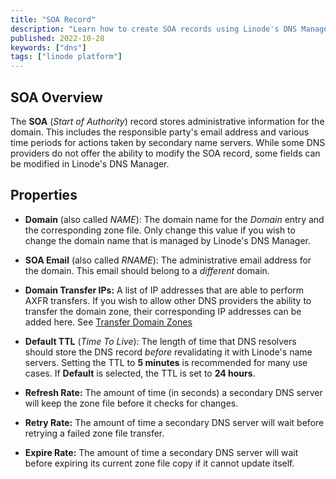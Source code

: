 ```yaml
---
title: "SOA Record"
description: "Learn how to create SOA records using Linode's DNS Manager"
published: 2022-10-28
keywords: ["dns"]
tags: ["linode platform"]
---
```


## SOA Overview

The **SOA** (*Start of Authority*) record stores administrative information for the domain. This includes the responsible party's email address and various time periods for actions taken by secondary name servers. While some DNS providers do not offer the ability to modify the SOA record, some fields can be modified in Linode's DNS Manager.

## Properties

- **Domain** (also called *NAME*): The domain name for the *Domain* entry and the corresponding zone file. Only change this value if you wish to change the domain name that is managed by Linode's DNS Manager.

- **SOA Email** (also called *RNAME*): The administrative email address for the domain. This email should belong to a *different* domain.

- **Domain Transfer IPs:** A list of IP addresses that are able to perform AXFR transfers. If you wish to allow other DNS providers the ability to transfer the domain zone, their corresponding IP addresses can be added here. See [Transfer Domain Zones](/docs/products/networking/dns-manager/guides/outgoing-dns-zone-transfers/)

- **Default TTL** (*Time To Live*): The length of time that DNS resolvers should store the DNS record *before* revalidating it with Linode's name servers. Setting the TTL to **5 minutes** is recommended for many use cases. If **Default** is selected, the TTL is set to **24 hours**.

- **Refresh Rate:** The amount of time (in seconds) a secondary DNS server will keep the zone file before it checks for changes.

- **Retry Rate:** The amount of time a secondary DNS server will wait before retrying a failed zone file transfer.

- **Expire Rate:** The amount of time a secondary DNS server will wait before expiring its current zone file copy if it cannot update itself.